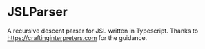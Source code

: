 # JSLParser
A recursive descent parser for JSL written in Typescript. Thanks to https://craftinginterpreters.com for the guidance.
